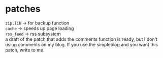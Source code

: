 # patches
`zip.lib` -> for backup function<br>
`cache` -> speeds up page loading<br>
`rss_feed` -> rss subsystem<br>
a draft of the patch that adds the comments function is ready, but I don't using comments on my blog. If you use the simpleblog and you want this patch, write to me.

